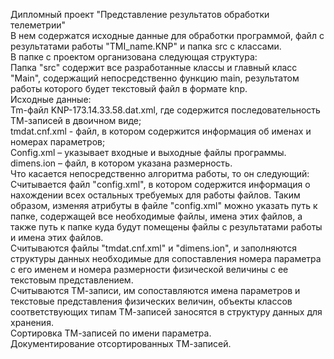Дипломный проект "Представление результатов обработки телеметрии" <br>
В нем содержатся исходные данные для обработки программой, файл с результатами работы "TMI_name.KNP" и папка src с классами. <br>
В папке с проектом организована следующая структура: <br>
Папка "src" содержит все разработанные классы и главный класс "Main", содержащий непосредственно функцию main, результатом работы которого будет текстовый файл в формате knp. <br> 
Исходные данные: <br>
Tm-файл KNP-173.14.33.58.dat.xml, где содержится последовательность ТМ-записей в двоичном виде; <br>
tmdat.cnf.xml - файл, в котором содержится информация об именах и номерах параметров; <br>
Config.xml – указывает входные и выходные файлы программы. <br>
dimens.ion – файл, в котором указана размерность. <br>
Что касается непосредственно алгоритма работы, то он следующий: <br>
Считывается файл "config.xml", в котором содержится информация о нахождении всех остальных требуемых для работы файлов. Таким образом, изменяя атрибуты в файле "config.xml" можно указать путь к папке, содержащей все необходимые файлы, имена этих файлов, а также путь к папке куда будут помещены файлы с результатами работы и имена этих файлов. <br>
Считываются файлы "tmdat.cnf.xml" и "dimens.ion", и заполняются структуры данных необходимые для сопоставления номера параметра с его именем и номера размерности физической величины с ее текстовым представлением. <br>
Считываются ТМ-записи, им сопоставляются имена параметров и текстовые представления физических величин, объекты классов соответствующих типам ТМ-записей заносятся в структуру данных для хранения. <br>
Сортировка ТМ-записей по имени параметра. <br>
Документирование отсортированных ТМ-записей. <br>  
